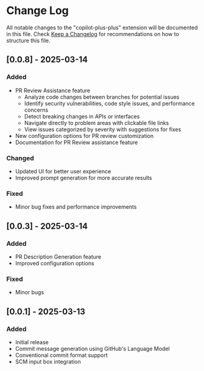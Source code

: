 # Change Log
All notable changes to the "copilot-plus-plus" extension will be documented in this file.
Check [Keep a Changelog](http://keepachangelog.com/) for recommendations on how to structure this file.

## [0.0.8] - 2025-03-14
### Added
- PR Review Assistance feature
  - Analyze code changes between branches for potential issues
  - Identify security vulnerabilities, code style issues, and performance concerns
  - Detect breaking changes in APIs or interfaces
  - Navigate directly to problem areas with clickable file links
  - View issues categorized by severity with suggestions for fixes
- New configuration options for PR review customization
- Documentation for PR Review assistance feature

### Changed
- Updated UI for better user experience
- Improved prompt generation for more accurate results

### Fixed
- Minor bug fixes and performance improvements

## [0.0.3] - 2025-03-14
### Added
- PR Description Generation feature
- Improved configuration options

### Fixed
- Minor bugs

## [0.0.1] - 2025-03-13
### Added
- Initial release
- Commit message generation using GitHub's Language Model
- Conventional commit format support
- SCM input box integration